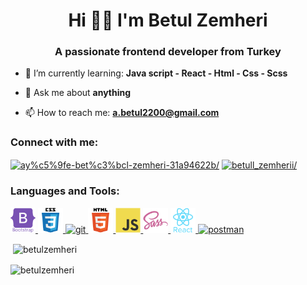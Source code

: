 <h1 align="center">Hi 👋🏻 I'm Betul Zemheri</h1>
<h3 align="center">A passionate frontend developer from Turkey</h3>

- 🌱 I’m currently learning: **Java script - React - Html - Css - Scss**

- 💬 Ask me about **anything**

- 📫 How to reach me: **a.betul2200@gmail.com**

<h3 align="left">Connect with me:</h3>
<p align="left">
<a href="https://linkedin.com/in/ay%c5%9fe-bet%c3%bcl-zemheri-31a94622b/" target="blank"><img align="center" src="https://raw.githubusercontent.com/rahuldkjain/github-profile-readme-generator/master/src/images/icons/Social/linked-in-alt.svg" alt="ay%c5%9fe-bet%c3%bcl-zemheri-31a94622b/" height="30" width="40" /></a>
<a href="https://instagram.com/betull_zemherii/" target="blank"><img align="center" src="https://raw.githubusercontent.com/rahuldkjain/github-profile-readme-generator/master/src/images/icons/Social/instagram.svg" alt="betull_zemherii/" height="30" width="40" /></a>
</p>

<h3 align="left">Languages and Tools:</h3>
<p align="left">
<a href="https://getbootstrap.com" target="_blank" rel="noreferrer">
<img src="https://raw.githubusercontent.com/devicons/devicon/master/icons/bootstrap/bootstrap-plain-wordmark.svg" alt="bootstrap" width="40" height="40"/>
</a>
<a href="https://www.w3schools.com/css/" target="_blank" rel="noreferrer">
<img src="https://raw.githubusercontent.com/devicons/devicon/master/icons/css3/css3-original-wordmark.svg" alt="css3" width="40" height="40"/>
</a>
<a href="https://git-scm.com/" target="_blank" rel="noreferrer">
<img src="https://www.vectorlogo.zone/logos/git-scm/git-scm-icon.svg" alt="git" width="40" height="40"/>
</a>
<a href="https://www.w3.org/html/" target="_blank" rel="noreferrer">
<img src="https://raw.githubusercontent.com/devicons/devicon/master/icons/html5/html5-original-wordmark.svg" alt="html5" width="40" height="40"/>
</a>
<a href="https://developer.mozilla.org/en-US/docs/Web/JavaScript" target="_blank" rel="noreferrer">
<img src="https://raw.githubusercontent.com/devicons/devicon/master/icons/javascript/javascript-original.svg" alt="javascript" width="40" height="40"/>
</a>
<a href="https://sass-lang.com" target="_blank" rel="noreferrer">
<img src="https://raw.githubusercontent.com/devicons/devicon/master/icons/sass/sass-original.svg" alt="sass" width="40" height="40"/>
</a>
<a href="https://reactjs.org" target="_blank" rel="noreferrer">
<img src="https://raw.githubusercontent.com/devicons/devicon/master/icons/react/react-original-wordmark.svg" alt="react" width="40" height="40"/>
</a>
<a href="v" target="_blank" rel="noreferrer">
<img src="https://www.vectorlogo.zone/logos/getpostman/getpostman-icon.svg" alt="postman" width="40" height="40"/>
</a>
</p>

<p>&nbsp;<img align="center" src="https://github-readme-stats.vercel.app/api?username=betulzemheri&show_icons=true&locale=en" alt="betulzemheri" /></p>

<p><img align="center" src="https://github-readme-streak-stats.herokuapp.com/?user=betulzemheri&" alt="betulzemheri" /></p>

